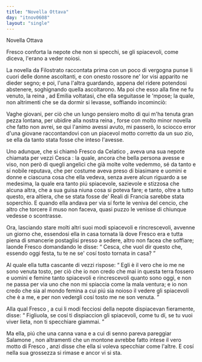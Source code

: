 ```yaml
---
title: "Novella Ottava"
day: "itnov0608"
layout: "single"
---
```

<html>
 <head>
 </head>
 <body>
  <div id="nov0608" type="novella" who="emilia">
   <head>
    Novella Ottava
   </head>
   <argument>
    <p>
     <milestone id="p06080001"/>
     <name persref="fresco" type="person">
      Fresco
     </name>
     conforta la nepote che non si specchi, se gli spiacevoli, come diceva, l'erano a veder noiosi.
    </p>
   </argument>
   <div3 type="commentary" who="author">
    <p>
     <milestone id="p06080002"/>
     La novella da
     <name persref="filostrato" type="person">
      Filostrato
     </name>
     raccontata prima con un poco di vergogna punse li cuori delle donne ascoltanti, e con onesto rossore ne' lor visi apparito ne dieder segno; e poi, l'una l'altra guardando, appena del ridere potendosi abstenere, soghignando quella ascoltarono.
     <milestone id="p06080003"/>
     Ma poi che esso alla fine ne fu venuto, la
     <name persref="elissa" type="person">
      reina
     </name>
     , ad
     <name persref="emilia" type="person">
      Emilia
     </name>
     voltatasi, che ella seguitasse le 'mpose; la quale, non altrimenti che se da dormir si levasse, soffiando incominci&ograve;:
    </p>
   </div3>
   <div3 type="commentary" who="emilia">
    <p>
     <milestone id="p06080004"/>
     Vaghe giovani, per ci&ograve; che un lungo pensiero molto di qui m'ha tenuta gran pezza lontana, per ubidire alla nostra
     <name persref="elissa" type="person">
      reina
     </name>
     , forse con molto minor novella che fatto non avrei, se qui l'animo avessi avuto, mi passer&ograve;, lo sciocco error d'una giovane raccontandovi con un piacevol motto corretto da un suo zio, se ella da tanto stata fosse che inteso l'avesse.
    </p>
   </div3>
   <p>
    <milestone id="p06080005"/>
    Uno adunque, che si chiam&ograve;
    <name persref="fresco" type="person">
     Fresco da Celatico
    </name>
    , aveva una sua nepote chiamata per vezzi
    <name persref="cesca" type="person">
     Cesca
    </name>
    : la quale, ancora che bella persona avesse e viso, non per&ograve; di quegli angelici che gi&agrave; molte volte vedemmo, s&eacute; da tanto e s&iacute; nobile reputava, che per costume aveva preso di biasimare e uomini e donne e ciascuna cosa che ella vedeva, senza avere alcun riguardo a se medesima, la quale era tanto pi&uacute; spiacevole, sazievole e stizzosa che alcuna altra, che a sua guisa niuna cosa si poteva fare; e tanto, oltre a tutto questo, era altiera, che se stata fosse de' Reali di
    <name placeref="francia" type="place">
     Francia
    </name>
    sarebbe stata soperchio.
    <milestone id="p06080006"/>
    E quando ella andava per via s&iacute; forte le veniva del cencio, che altro che torcere il muso non faceva, quasi puzzo le venisse di chiunque vedesse o scontrasse.
   </p>
   <p>
    <milestone id="p06080007"/>
    Ora, lasciando stare molti altri suoi modi spiacevoli e rincrescevoli, avvenne un giorno che, essendosi ella in casa tornata l&agrave; dove
    <name persref="fresco" type="person">
     Fresco
    </name>
    era e tutta piena di smancerie postaglisi presso a sedere, altro non facea che soffiare; laonde
    <name persref="fresco" type="person">
     Fresco
    </name>
    domandando le disse:
    <q direct="unspecified" who="fresco">
     Cesca, che vuol dir questo che, essendo oggi festa, tu te ne se' cos&iacute; tosto tornata in casa?
    </q>
   </p>
   <p>
    <milestone id="p06080008"/>
    Al quale ella tutta cascante di vezzi rispose:
    <q direct="unspecified" who="cesca">
     Egli &egrave; il vero che io me ne sono venuta tosto, per ci&ograve; che io non credo che mai in questa terra fossero e uomini e femine tanto spiacevoli e rincrescevoli quanto sono oggi, e non ne passa per via uno che non mi spiaccia come la mala ventura; e io non credo che sia al mondo femina a cui pi&uacute; sia noioso il vedere gli spiacevoli che &egrave; a me, e per non vedergli cos&iacute; tosto me ne son venuta.
    </q>
   </p>
   <p>
    <milestone id="p06080009"/>
    Alla qual
    <name persref="fresco" type="person">
     Fresco
    </name>
    , a cui li modi fecciosi della nepote dispiacevan fieramente, disse:
    <q direct="unspecified" who="fresco">
     Figliuola, se cos&iacute; ti dispiaccion gli spiacevoli, come tu d&iacute;, se tu vuoi viver lieta, non ti specchiare giammai.
    </q>
   </p>
   <p>
    <milestone id="p06080010"/>
    Ma ella, pi&uacute; che una canna vana e a cui di senno pareva pareggiar
    <name persref="salomone" type="person">
     Salamone
    </name>
    , non altramenti che un montone avrebbe fatto intese il vero motto di
    <name persref="fresco" type="person">
     Fresco
    </name>
    , anzi disse che ella si voleva specchiar come l'altre. E cos&iacute; nella sua grossezza si rimase e ancor vi si sta.
   </p>
  </div>
 </body>
</html>